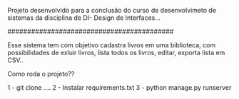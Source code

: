 Projeto desenvolvido para a conclusão do curso de desenvolvimeto de sistemas da disciplina de DI- Design de Interfaces...

##########################################


Esse sistema tem com objetivo cadastra livros em uma biblioteca, com
possibilidades de exluir livros, lista todos os livros, editar, exporta lista em CSV..



Como roda o projeto??

1 - git clone ....
2 - Instalar requirements.txt
3 - python manage.py runserver 
